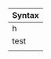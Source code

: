 <!--

M: Broken-

E: Is it?

M: Error loading webview: Error: Could not register service workers: InvalidStateError: Failed to register a ServiceWorker: The document is in an invalid state..

E: Hang on, Ill screenshot

M: Oki

E: look on discord

M: Looks good ^^
M: Aaaaaaaaaaaaa preview workkkkkk
M: Welp, shall we go back to h.txt?-


 -->
|Syntax|
|------|
| h    |
| test |  --    
|        |